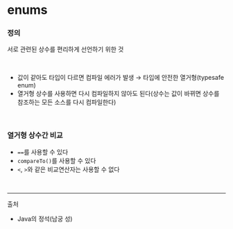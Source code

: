 # enums

### 정의
서로 관련된 상수를 편리하게 선언하기 위한 것

<br/>

- 값이 같아도 타입이 다르면 컴파일 에러가 발생 → 타입에 안전한 열거형(typesafe enum)
- 열거형 상수를 사용하면 다시 컴파일하지 않아도 된다(상수는 값이 바뀌면 상수를 참조하는 모든 소스를 다시 컴파일한다)

<br/>

### 열거형 상수간 비교
- `==`를 사용할 수 있다
- `compareTo()`를 사용할 수 있다
- `<`, `>`와 같은 비교연산자는 사용할 수 없다

<br/>

--- 

출처
- Java의 정석(남궁 성)